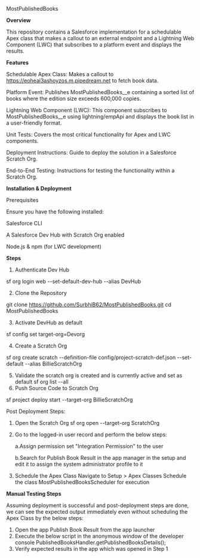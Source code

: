 MostPublishedBooks

**Overview**

This repository contains a Salesforce implementation for a schedulable Apex class that makes a callout to an external endpoint and a Lightning Web Component (LWC) that subscribes to a platform event and displays the results.

**Features**


Schedulable Apex Class: Makes a callout to https://eoheai3ashoyzos.m.pipedream.net to fetch book data.

Platform Event: Publishes MostPublishedBooks__e containing a sorted list of books where the edition size exceeds 600,000 copies.

Lightning Web Component (LWC): This component subscribes to MostPublishedBooks__e using lightning/empApi and displays the book list in a user-friendly format.

Unit Tests: Covers the most critical functionality for Apex and LWC components.

Deployment Instructions: Guide to deploy the solution in a Salesforce Scratch Org.

End-to-End Testing: Instructions for testing the functionality within a Scratch Org.

**Installation & Deployment**

Prerequisites

Ensure you have the following installed:

Salesforce CLI

A Salesforce Dev Hub with Scratch Org enabled

Node.js & npm (for LWC development)

**Steps**

1. Authenticate Dev Hub

sf org login web --set-default-dev-hub --alias DevHub

2. Clone the Repository

git clone https://github.com/SurbhiB62/MostPublishedBooks.git
cd MostPublishedBooks

3. Activate DevHub as default

sf config set target-org=Devorg 

4. Create a Scratch Org

sf org create scratch --definition-file config/project-scratch-def.json --set-default --alias BillieScratchOrg

5. Validate the scratch org is created and is currently active and set as default
   sf org list --all
6. Push Source Code to Scratch Org

sf project deploy start --target-org BillieScratchOrg


Post Deployment Steps:

1. Open the Scratch Org
sf org open --target-org ScratchOrg

2. Go to the logged-in user record and perform the below steps:
   
   
   a.Assign permission set "Integration Permission" to the user

   
   b.Search for Publish Book Result in the app manager in the setup and edit it to assign the system administrator profile to it



4. Schedule the Apex Class
Navigate to Setup > Apex Classes
Schedule the class MostPublishedBooksScheduler for execution




**Manual Testing Steps**


Assuming deployment is successful and post-deployment steps are done, we can see the expected output immediately even without scheduling the Apex Class by the below steps:

1. Open the app Publish Book Result from the app launcher
2. Execute the below script in the anonymous window of the developer console
   PublishedBooksHandler.getPublishedBooksDetails();
3. Verify expected results in the app which was opened in Step 1
